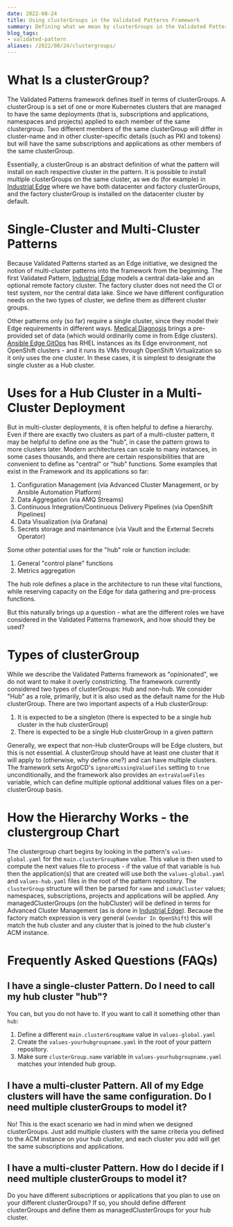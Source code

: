 ```yaml
---
date: 2022-08-24
title: Using clusterGroups in the Validated Patterns Framework
summary: Defining what we mean by clusterGroups in the Validated Pattern Framework (and how to use them)
blog_tags:
- validated-pattern
aliases: /2022/08/24/clustergroups/
---
```


# What Is a clusterGroup?

The Validated Patterns framework defines itself in terms of clusterGroups. A clusterGroup is a set of one or more Kubernetes clusters that are managed to have the same deployments (that is, subscriptions and applications, namespaces and projects) applied to each member of the same clustergroup. Two different members of the same clusterGroup will differ in cluster-name and in other cluster-specific details (such as PKI and tokens) but will have the same subscriptions and applications as other members of the same clusterGroup.

Essentially, a clusterGroup is an abstract definition of what the pattern will install on each respective cluster in the pattern. It is possible to install multiple clusterGroups on the same cluster, as we do (for example) in [Industrial Edge](/industrial-edge) where we have both datacenter and factory clusterGroups, and the factory clusterGroup is installed on the datacenter cluster by default.

# Single-Cluster and Multi-Cluster Patterns

Because Validated Patterns started as an Edge initiative, we designed the notion of multi-cluster patterns into the framework from the beginning. The first Validated Pattern, [Industrial Edge](/industrial-edge/) models a central data-lake and an optional remote factory cluster. The factory cluster does not need the CI or test system, nor the central data lake. Since we have different configuration needs on the two types of cluster, we define them as different cluster groups.

Other patterns only (so far) require a single cluster, since they model their Edge requirements in different ways. [Medical Diagnosis](/medical-diagnosis) brings a pre-provided set of data (which would ordinarily come in from Edge clusters). [Ansible Edge GitOps](/ansible-edge-gitops) has RHEL instances as its Edge environment, not OpenShift clusters - and it runs its VMs through OpenShift Virtualization so it only uses the one cluster. In these cases, it is simplest to
designate the single cluster as a Hub cluster.

# Uses for a Hub Cluster in a Multi-Cluster Deployment

But in multi-cluster deployments, it is often helpful to define a hierarchy. Even if there are exactly two clusters as part of a multi-cluster pattern, it may be helpful to define one as the "hub", in case the pattern grows to more clusters later. Modern architectures can scale to many instances, in some cases thousands, and there are certain responsibilities that are convenient to define as "central" or "hub" functions. Some examples that exist in the Framework and its applications so far:

1. Configuration Management (via Advanced Cluster Management, or by Ansible Automation Platform)
1. Data Aggregation (via AMQ Streams)
1. Continuous Integration/Continuous Delivery Pipelines (via OpenShift Pipelines)
1. Data Visualization (via Grafana)
1. Secrets storage and maintenance (via Vault and the External Secrets Operator)

Some other potential uses for the "hub" role or function include:

1. General "control plane" functions
1. Metrics aggregation

The hub role defines a place in the architecture to run these vital functions, while reserving capacity on the Edge for data gathering and pre-process functions.

But this naturally brings up a question - what are the different roles we have considered in the Validated Patterns framework, and how should they be used?

# Types of clusterGroup

While we describe the Validated Patterns framework as "opinionated", we do not want to make it overly constricting. The framework currently considered two types of clusterGroups: Hub and non-hub. We consider "Hub" as a role, primarily, but it is also used as the default name for the Hub clusterGroup. There are two important aspects of a Hub clusterGroup:

1. It is expected to be a singleton (there is expected to be a single hub cluster in the hub clusterGroup)
1. There is expected to be a single Hub clusterGroup in a given pattern

Generally, we expect that non-Hub clusterGroups will be Edge clusters, but this is not essential. A clusterGroup should have at least one cluster that it will apply to (otherwise, why define one?) and can have multiple clusters. The framework sets ArgoCD's `ignoreMissingValueFiles` setting to `true` unconditionally, and the framework also provides an `extraValueFiles` variable, which can define multiple optional additional values files on a per-clusterGroup basis.

# How the Hierarchy Works - the clustergroup Chart

The clustergroup chart begins by looking in the pattern's `values-global.yaml` for the `main.clusterGroupName` value. This value is then used to compute the next values file to process - if the value of that variable is `hub` then the application(s) that are created will use both the `values-global.yaml` and `values-hub.yaml` files in the root of the pattern repository. The `clusterGroup` structure will then be parsed for `name` and `isHubCluster` values; namespaces, subscriptions, projects and applications will be applied. Any managedClusterGroups (on the hubCluster) will be defined in terms for Advanced Cluster Management (as is done in [Industrial Edge](/industrial-edge)). Because the factory match expression is very general (`vendor In OpenShift`) this will match the hub cluster and any cluster that is joined to the hub cluster's ACM instance.

# Frequently Asked Questions (FAQs)

## I have a single-cluster Pattern. Do I need to call my hub cluster "hub"?

You can, but you do not have to. If you want to call it something other than `hub`:

1. Define a different `main.clusterGroupName` value in `values-global.yaml`
1. Create the `values-yourhubgroupname.yaml` in the root of your pattern repository.
1. Make sure `clusterGroup.name` variable in `values-yourhubgroupname.yaml` matches your intended hub group.

## I have a multi-cluster Pattern. All of my Edge clusters will have the same configuration. Do I need multiple clusterGroups to model it?

No! This is the exact scenario we had in mind when we designed clusterGroups. Just add multiple clusters with the same criteria you defined to the ACM instance on your hub cluster, and each cluster you add will get the same subscriptions and applications.

## I have a multi-cluster Pattern. How do I decide if I need multiple clusterGroups to model it?

Do you have different subscriptions or applications that you plan to use on your different clusterGroups? If so, you should define different clusterGroups and define them as managedClusterGroups for your hub cluster.
